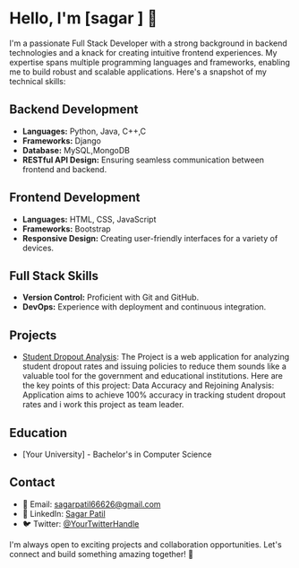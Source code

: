 # Hello, I'm [sagar ] 👋

I'm a passionate Full Stack Developer with a strong background in backend technologies and a knack for creating intuitive frontend experiences. My expertise spans multiple programming languages and frameworks, enabling me to build robust and scalable applications. Here's a snapshot of my technical skills:

## Backend Development
- **Languages:** Python, Java, C++,C
- **Frameworks:** Django
- **Database:** MySQL,MongoDB
- **RESTful API Design:** Ensuring seamless communication between frontend and backend.

## Frontend Development
- **Languages:** HTML, CSS, JavaScript
- **Frameworks:** Bootstrap
- **Responsive Design:** Creating user-friendly interfaces for a variety of devices.

## Full Stack Skills
- **Version Control:** Proficient with Git and GitHub.
- **DevOps:** Experience with deployment and continuous integration.

## Projects
- [Student Dropout Analysis](https://github.com/SVP2408/Students_Dropout): The Project is a web application for analyzing student dropout rates and issuing policies to reduce them sounds like a valuable tool for the government and educational institutions. Here are the key points of this project: Data Accuracy and Rejoining Analysis: Application aims to achieve 100% accuracy in tracking student dropout rates and i work this project as team leader.


## Education
- [Your University] - Bachelor's in Computer Science

## Contact
- 📧 Email: sagarpatil66626@gmail.com
- 💼 LinkedIn: [Sagar Patil](https://www.linkedin.com/in/sagar-patil-399a901aa/)
- 🐦 Twitter: [@YourTwitterHandle](https://twitter.com/yourtwitterhandle)

I'm always open to exciting projects and collaboration opportunities. Let's connect and build something amazing together! 🚀
